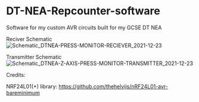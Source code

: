 # DT-NEA-Repcounter-software
Software for my custom AVR circuits built for my GCSE DT NEA

Reciver Schematic
![Schematic_DTNEA-PRESS-MONITOR-RECIEVER_2021-12-23](https://user-images.githubusercontent.com/57725407/147291656-b2e46874-7ec0-43ea-86e3-116ec506f819.png)

Transmitter Schematic
![Schematic_DTNEA-Z-AXIS-PRESS-MONITOR-TRANSMITTER_2021-12-23](https://user-images.githubusercontent.com/57725407/147291674-b63eba8f-97c3-44d4-a145-94e474d8808c.png)

Credits:

NRF24L01(+) library: https://github.com/thehelvijs/nRF24L01-avr-bareminimum
